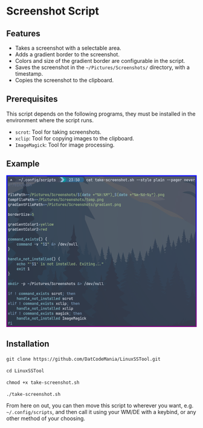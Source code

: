 # Screenshot Script

## Features

- Takes a screenshot with a selectable area.
- Adds a gradient border to the screenshot.
- Colors and size of the gradient border are configurable in the script.
- Saves the screenshot in the `~/Pictures/Screenshots/` directory, with a timestamp.
- Copies the screenshot to the clipboard.

## Prerequisites

This script depends on the following programs, they must be installed in the environment where the script runs.

- `scrot`: Tool for taking screenshots.
- `xclip`: Tool for copying images to the clipboard.
- `ImageMagick`: Tool for image processing.

## Example
![Example Screenshot](example.png)

## Installation
`git clone https://github.com/DatCodeMania/LinuxSSTool.git`

`cd LinuxSSTool`

`chmod +x take-screenshot.sh`

`./take-screenshot.sh`

From here on out, you can then move this script to wherever you want, e.g. `~/.config/scripts`, and then call it using your WM/DE with a keybind, or any other method of your choosing.
